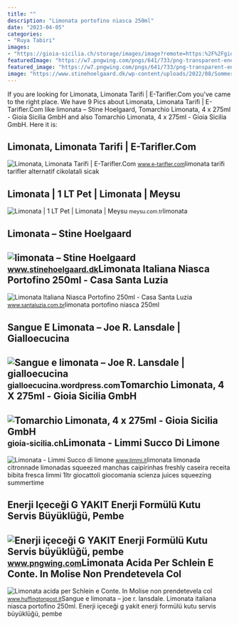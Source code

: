 ```yaml
---
title: ""
description: "Limonata portofino niasca 250ml"
date: "2023-04-05"
categories:
- "Ruya Tabiri"
images:
- "https://gioia-sicilia.ch/storage/images/image?remote=https:%2F%2Fgioia-sicilia.ch%2FWebRoot%2FStore3%2FShops%2F181730%2F5F96%2F9371%2F3602%2FDF13%2F8768%2F0A01%2F080F%2F5DC5%2Fgioia-sicilia.ch_Tomarchio_limonata.jpg&amp;shop=181730&amp;width=600&amp;height=2560"
featuredImage: "https://w7.pngwing.com/pngs/641/733/png-transparent-energy-drink-g-fuel-energy-formula-box-serving-size-pink-lemonade-food-fruit-magenta.png"
featured_image: "https://w7.pngwing.com/pngs/641/733/png-transparent-energy-drink-g-fuel-energy-formula-box-serving-size-pink-lemonade-food-fruit-magenta.png"
image: "https://www.stinehoelgaard.dk/wp-content/uploads/2022/08/Sommerbrise-3-scaled.jpg"
---
```


If you are looking for Limonata, Limonata Tarifi | E-Tarifler.Com you've came to the right place. We have 9 Pics about Limonata, Limonata Tarifi | E-Tarifler.Com like limonata – Stine Hoelgaard, Tomarchio Limonata, 4 x 275ml - Gioia Sicilia GmbH and also Tomarchio Limonata, 4 x 275ml - Gioia Sicilia GmbH. Here it is:

Limonata, Limonata Tarifi | E-Tarifler.Com
------------------------------------------

 ![Limonata, Limonata Tarifi | E-Tarifler.Com](https://www.e-tarifler.com/wp-content/uploads/2009/06/limonata2.JPG) <small>www.e-tarifler.com</small>limonata tarifi tarifler alternatif cikolatali sicak

Limonata | 1 LT Pet | Limonata | Meysu
--------------------------------------

 ![Limonata | 1 LT Pet | Limonata | Meysu](https://www.meysu.com.tr/images/product/Limonata_1LT.png) <small>meysu.com.tr</small>limonata

Limonata – Stine Hoelgaard
--------------------------

 ![limonata – Stine Hoelgaard](https://www.stinehoelgaard.dk/wp-content/uploads/2022/08/Sommerbrise-3-scaled.jpg) <small>www.stinehoelgaard.dk</small>Limonata Italiana Niasca Portofino 250ml - Casa Santa Luzia
-----------------------------------------------------------

 ![Limonata Italiana Niasca Portofino 250ml - Casa Santa Luzia](https://santaluzia.vteximg.com.br/arquivos/ids/208604-1000-1000/1215035.jpg?v=637173440429400000) <small>www.santaluzia.com.br</small>limonata portofino niasca 250ml

Sangue E Limonata – Joe R. Lansdale | Gialloecucina
---------------------------------------------------

 ![Sangue e limonata – Joe R. Lansdale | gialloecucina](https://gialloecucina.files.wordpress.com/2019/04/61gaq8r6akl-1.jpg) <small>gialloecucina.wordpress.com</small>Tomarchio Limonata, 4 X 275ml - Gioia Sicilia GmbH
--------------------------------------------------

 ![Tomarchio Limonata, 4 x 275ml - Gioia Sicilia GmbH](https://gioia-sicilia.ch/storage/images/image?remote=https:%2F%2Fgioia-sicilia.ch%2FWebRoot%2FStore3%2FShops%2F181730%2F5F96%2F9371%2F3602%2FDF13%2F8768%2F0A01%2F080F%2F5DC5%2Fgioia-sicilia.ch_Tomarchio_limonata.jpg&shop=181730&width=600&height=2560) <small>gioia-sicilia.ch</small>Limonata - Limmi Succo Di Limone
--------------------------------

 ![Limonata - Limmi Succo di limone](http://www.limmi.it/wp-content/uploads/2013/09/iStock_000016243898XSmall.jpg) <small>www.limmi.it</small>limonata limonada citronnade limonadas squeezed manchas caipirinhas freshly caseira receita bibita fresca limmi 1ltr giocattoli giocomania scienza juices squeezing summertime

Enerji Içeceği G YAKIT Enerji Formülü Kutu Servis Büyüklüğü, Pembe
------------------------------------------------------------------

 ![Enerji içeceği G YAKIT Enerji Formülü Kutu Servis büyüklüğü, pembe](https://w7.pngwing.com/pngs/641/733/png-transparent-energy-drink-g-fuel-energy-formula-box-serving-size-pink-lemonade-food-fruit-magenta.png) <small>www.pngwing.com</small>Limonata Acida Per Schlein E Conte. In Molise Non Prendetevela Col
------------------------------------------------------------------

 ![Limonata acida per Schlein e Conte. In Molise non prendetevela col](https://www.gedistatic.it/content/gedi/img/huffingtonpost/2023/06/26/203841849-60a8e3d4-ef51-4178-8c3b-7961c841a72f.jpg) <small>www.huffingtonpost.it</small>Sangue e limonata – joe r. lansdale. Limonata italiana niasca portofino 250ml. Enerji içeceği g yakit enerji formülü kutu servis büyüklüğü, pembe
